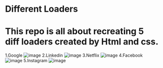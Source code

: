 # Different Loaders
# This repo is all about recreating 5 diff loaders created by Html and css.
1.Google
![image](https://user-images.githubusercontent.com/70882049/117208953-5c3c4f00-ae13-11eb-99d3-c1cb843b694f.png)
2.Linkedin
![image](https://user-images.githubusercontent.com/70882049/117209182-a58c9e80-ae13-11eb-9161-552f861dff94.png)
3.Netflix
![image](https://user-images.githubusercontent.com/70882049/117209136-960d5580-ae13-11eb-9bc8-93841bf89b65.png)
4.Facebook
![image](https://user-images.githubusercontent.com/70882049/117209070-8130c200-ae13-11eb-80ef-70eaa632bad1.png)
5.Instagram
![image](https://user-images.githubusercontent.com/70882049/117209030-74ac6980-ae13-11eb-938c-cae4677a48dd.png)
